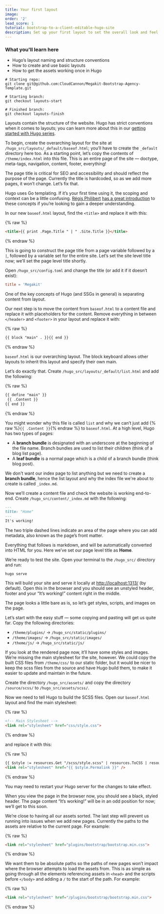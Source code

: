 ```yaml
---
title: Your first layout
image: 
order: '2'
lead_score: 1
tutorial: bootstrap-to-a-client-editable-hugo-site
description: Set up your first layout to set the overall look and feel of the site.
---
```


### What you'll learn here

* Hugo’s layout naming and structure conventions
* How to create and use basic layouts
* How to get the assets working once in Hugo

```shell
# Starting repo:
git clone git@github.com:CloudCannon/Megakit-Bootstrap-Agency-Template.git

# Starting branch:
git checkout layouts-start

# Finished branch:
git checkout layouts-finish
```

Layouts contain the structure of the website. Hugo has strict conventions when it comes to layouts; you can learn more about this in our [getting started with Hugo series](https://cloudcannon.com/community/learn/hugo-tutorial/layouts-in-hugo/).

To begin, create the overarching layout for the site at `/hugo_src/layouts/_default/baseof.html`; you’ll have to create the `_default` directory here too. As a starting point, let’s copy the contents of `/theme/index.html` into this file. This is an entire page of the site — doctype, meta-tags, navigation, content, footer, everything\!

The page title is critical for SEO and accessibility and should reflect the purpose of the page. Currently the title is hardcoded, so as we add more pages, it won’t change. Let’s fix that.

Hugo uses Go templating. If it’s your first time using it, the scoping and context can be a little confusing. [Régis Philibert](https://twitter.com/regisphilibert) [has a great introduction](https://www.regisphilibert.com/blog/2018/02/hugo-the-scope-the-context-and-the-dot/) to these concepts if you’re looking to gain a deeper understanding.

In our new `baseof.html` layout, find the `<title>` and replace it with this:

{% raw %}
 ```html
<title>{{ print .Page.Title " | " .Site.Title }}</title>
```
{% endraw %}

This is going to construct the page title from a page variable followed by a `|`, followed by a variable set for the entire site. Let’s set the site level title now; we’ll set the page level title shortly.

Open `/hugo_src/config.toml` and change the title (or add it if it doesn’t exist):

```toml
title = 'Megakit'
```

One of the key concepts of Hugo (and SSGs in general) is separating content from layout.

Our next step is to move the content from `baseof.html` to a content file and replace it with placeholders for the content. Remove everything in between `</header>` and `<footer>` in your layout and replace it with:

{% raw %}
 ```html
{{ block "main" . }}{{ end }}
```
{% endraw %}

`baseof.html` is our overarching layout. The block keyboard allows other layouts to inherit this layout and specify their own main.

Let’s do exactly that. Create `/hugo_src/layouts/_default/list.html` and add the following:

{% raw %}
 ```html
{{ define "main" }}
  {{ .Content }}
{{ end }}
```
{% endraw %}

You might wonder why this file is called `list` and why we can’t just add {% raw %}`{{ .Content }}`{% endraw %} to `baseof.html`. At a high level, Hugo has two types of pages:

* A **branch bundle** is designated with an underscore at the beginning of the file name. Branch bundles are used to list their children (think of a blog list page).
* A **leaf bundle** is a normal page which is a child of a branch bundle (think blog post).

We don't want our index page to list anything but we need to create a **branch bundle**, hence the list layout and why the index file we're about to create is called `_index.md`.

Now we’ll create a content file and check the website is working end-to-end. Create `/hugo_src/content/_index.md` with the following:

```markdown
---
title: "Home"
---
It's working!
```

The two triple dashed lines indicate an area of the page where you can add metadata, also known as the page’s front matter.

Everything that follows is markdown, and will be automatically converted into HTML for you. Here we’ve set our page level title as **Home**.

We’re ready to test the site. Open your terminal to the `/hugo_src/` directory and run:

```shell
hugo serve
```

This will build your site and serve it locally at [http://localhost:1313/](http://localhost:1313/) (by default). Open this in the browser and you should see an unstyled header, footer and your “It’s working\!” content right in the middle.

The page looks a little bare as is, so let’s get styles, scripts, and images on the page.

Let’s start with the easy stuff — some copying and pasting will get us quite far. Copy the following directories:

* `/theme/plugins/` → `/hugo_src/static/plugins/`
* `/theme/images/` → `/hugo_src/static/images/`
* `/theme/js/` → `/hugo_src/static/js/`

If you look at the rendered page now, it’ll have some styles and images. We’re missing the main stylesheet for the site, however. We could copy the built CSS files from `/theme/css/` to our static folder, but it would be nicer to keep the scss files from the source and have Hugo build them, to make it easier to update and maintain in the future.

Create the directory `/hugo_src/assets/` and copy the directory `/source/scss/` to `/hugo_src/assets/scss/`.

Now we need to tell Hugo to build the SCSS files. Open our `baseof.html` layout and find the main stylesheet:

{% raw %}
 ```html
<!-- Main Stylesheet -->
<link rel="stylesheet" href="css/style.css">
```
{% endraw %}

and replace it with this:

{% raw %}
 ```html
{{ $style := resources.Get "/scss/style.scss" | resources.ToCSS | resources.Minify | resources.Fingerprint }}
<link rel="stylesheet" href="{{ $style.Permalink }}" />
```
{% endraw %}

You may need to restart your Hugo server for the changes to take effect.

When you view the page in the browser now, you should see a black, styled header. The page content “It’s working\!” will be in an odd position for now; we’ll get to this soon.

We’re close to having all our assets sorted. The last step will prevent us running into issues when we add new pages. Currently the paths to the assets are relative to the current page. For example:

{% raw %}
 ```html
<link rel="stylesheet" href="plugins/bootstrap/bootstrap.min.css">
```
{% endraw %}

We want them to be absolute paths so the paths of new pages won’t impact where the browser attempts to load the assets from. This is as simple as going through all the elements referencing assets in `<head>` and the scripts before `</body>` and adding a `/` to the start of the path. For example:

{% raw %}
 ```html
<link rel="stylesheet" href="/plugins/bootstrap/bootstrap.min.css">
```
{% endraw %}



